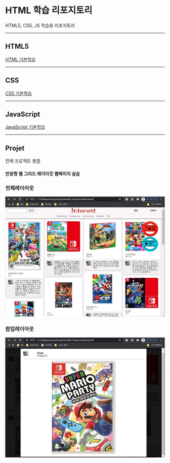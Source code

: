 # HTML 학습 리포지토리
HTML5, CSS, JS 학습용 리포지토리

-------------------------------------

## HTML5

[HTML 기본학습](https://github.com/kg4543/StudyHtml/tree/main/01_HTML)

-------------------------------------

## CSS

[CSS 기본학습](https://github.com/kg4543/StudyHtml/tree/main/02_CSS)

-------------------------------------

## JavaScript

[JavaScript 기본학습](https://github.com/kg4543/StudyHtml/tree/main/03_JavaScript)

-------------------------------------

## Projet
전체 프로젝트 통합

#### 반응형 웹 그리드 레이아웃 웹페이지 실습 

### 전체레이아웃
![결과1](/rf_images/Result_01.JPG "전체레이아웃")

### 팝업레이아웃
![결과2](/rf_images/Result_02.JPG "팝업레이아웃")
